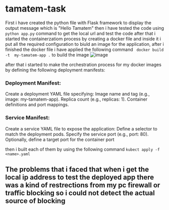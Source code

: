 # tamatem-task

First i have created the python file with Flask framework to display the output message which is "Hello Tamatem"
then i have tested the code using `python app.py` command to get the local url and test the code 
after that i started the containerzatiom process by creating a docker file and inside it i put all the required configuration to biuld an image for the application, after i finished the docker file i have applied the following command ` docker build -t  my-tamatem-app .` to build the image 
![image](https://github.com/HussamAlbadri/tamatem-task/assets/59113969/2cab49c6-3dd0-48a8-a39a-e8afcaf7303c)

after that i started to make the orchestration process for my docker images by defining the following deployment manifests:
### Deployment Manifest:
Create a deployment YAML file specifying:
Image name and tag (e.g., image: my-tamatem-app).
Replica count (e.g., replicas: 1).
Container definitions and port mappings.
### Service Manifest:
Create a service YAML file to expose the application:
Define a selector to match the deployment pods.
Specify the service port (e.g., port: 80).
Optionally, define a target port for the container port

then i built each of them by using the following command ` kubect apply -f <name>.yaml `

## The problems that i faced that when i get the local ip address to test the deployed app there was a kind of restrections from my pc firewall or traffic blocking so i could not detect the actual source of blocking 
